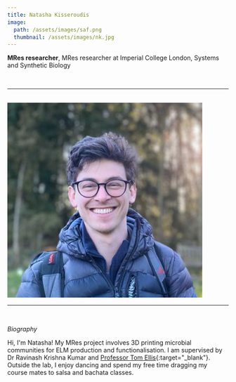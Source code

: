 ```yaml
---
title: Natasha Kisseroudis
image: 
  path: /assets/images/saf.png 
  thumbnail: /assets/images/nk.jpg
---
```


**MRes researcher**, MRes researcher at Imperial College London, Systems and Synthetic Biology

<br>

***

<br>


<img src ="/assets/images/jr.jpg" width="444" heigth="444">


<br>

***

<br>


*Biography*

Hi, I'm Natasha! My MRes project involves 3D printing microbial communities for ELM production and functionalisation. I am supervised by Dr Ravinash Krishna Kumar and [Professor Tom Ellis](https://www.tomellislab.com/){:target="_blank"}. Outside the lab, I enjoy dancing and spend my free time dragging my course mates to salsa and bachata classes.


